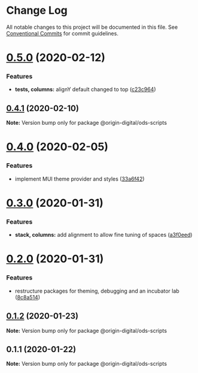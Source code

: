 # Change Log

All notable changes to this project will be documented in this file.
See [Conventional Commits](https://conventionalcommits.org) for commit guidelines.

# [0.5.0](https://bitbucket.orgn.io/od/origin-ui/compare/@origin-digital/ods-scripts@0.4.1...@origin-digital/ods-scripts@0.5.0) (2020-02-12)


### Features

* **tests, columns:** alignY default changed to top ([c23c964](https://bitbucket.orgn.io/od/origin-ui/commits/c23c964))





## [0.4.1](https://bitbucket.orgn.io/od/origin-ui/compare/@origin-digital/ods-scripts@0.4.0...@origin-digital/ods-scripts@0.4.1) (2020-02-10)

**Note:** Version bump only for package @origin-digital/ods-scripts

# [0.4.0](https://bitbucket.orgn.io/od/origin-ui/compare/@origin-digital/ods-scripts@0.3.0...@origin-digital/ods-scripts@0.4.0) (2020-02-05)

### Features

- implement MUI theme provider and styles ([33a6f42](https://bitbucket.orgn.io/od/origin-ui/commits/33a6f42))

# [0.3.0](https://bitbucket.orgn.io/od/origin-ui/compare/@origin-digital/ods-scripts@0.2.0...@origin-digital/ods-scripts@0.3.0) (2020-01-31)

### Features

- **stack, columns:** add alignment to allow fine tuning of spaces ([a3f0eed](https://bitbucket.orgn.io/od/origin-ui/commits/a3f0eed))

# [0.2.0](https://bitbucket.orgn.io/od/origin-ui/compare/@origin-digital/ods-scripts@0.1.2...@origin-digital/ods-scripts@0.2.0) (2020-01-31)

### Features

- restructure packages for theming, debugging and an incubator lab ([8c8a514](https://bitbucket.orgn.io/od/origin-ui/commits/8c8a514))

## [0.1.2](https://bitbucket.orgn.io/od/origin-ui/compare/@origin-digital/ods-scripts@0.1.1...@origin-digital/ods-scripts@0.1.2) (2020-01-23)

**Note:** Version bump only for package @origin-digital/ods-scripts

## 0.1.1 (2020-01-22)

**Note:** Version bump only for package @origin-digital/ods-scripts
